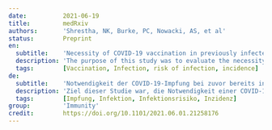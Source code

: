 ```yaml
---
date:          2021-06-19
title:         medRxiv
authors:       'Shrestha, NK, Burke, PC, Nowacki, AS, et al'
status:        Preprint
en:
  subtitle:    'Necessity of COVID-19 vaccination in previously infected individuals'
  description: 'The purpose of this study was to evaluate the necessity of COVID-19 vaccination in persons previously infected with SARS-CoV-2. Employees of the Cleveland Clinic Health System working in Ohio on Dec 16, 2020, the day COVID-19 vaccination was started, were included. Any subject who tested positive for SARS-CoV-2 at least 42 days earlier was considered previously infected. One was considered vaccinated 14 days after receipt of the second dose of a SARS-CoV-2 mRNA vaccine. The cumulative incidence of SARS-CoV-2 infection over the next five months, among previously infected subjects who received the vaccine, was compared with those of previously infected subjects who remained unvaccinated, previously uninfected subjects who received the vaccine, and previously uninfected subjects who remained unvaccinated. Among the 52238 included employees, 1359 (53%) of 2579 previously infected subjects remained unvaccinated, compared with 20804 (42%) of 49659 not previously infected. The cumulative incidence of SARS-CoV-2 infection remained almost zero among previously infected unvaccinated subjects, previously infected subjects who were vaccinated, and previously uninfected subjects who were vaccinated, compared with a steady increase in cumulative incidence among previously uninfected subjects who remained unvaccinated. Not one of the 1359 previously infected subjects who remained unvaccinated had a SARS-CoV-2 infection over the duration of the study. In a Cox proportional hazards regression model, after adjusting for the phase of the epidemic, vaccination was associated with a significantly lower risk of SARS-CoV-2 infection among those not previously infected but not among those previously infected. Individuals who have had SARS-CoV-2 infection are unlikely to benefit from COVID-19 vaccination, and vaccines can be safely prioritized to those who have not been infected before. Cumulative incidence of COVID-19 was examined among 52238 employees in an American healthcare system. COVID-19 did not occur in anyone over the five months of the study among 2579 individuals previously infected with COVID-19, including 1359 who did not take the vaccine.'
  tags:        [Vaccination, Infection, risk of infection, incidence]
de:
  subtitle:    'Notwendigkeit der COVID-19-Impfung bei zuvor bereits infizierten Personen'
  description: 'Ziel dieser Studie war, die Notwendigkeit einer COVID-19-Impfung bei Personen zu bewerten, die zuvor mit SARS-CoV-2 infiziert waren. Eingeschlossen wurden Mitarbeiter des Cleveland Clinic Health System, die am 16. Dezember 2020, dem Tag des Beginns der COVID-19-Impfung, in Ohio arbeiteten. Jede Person, die mindestens 42 Tage zuvor positiv auf SARS-CoV-2 getestet wurde, galt als zuvor infiziert. Als geimpft galt man 14 Tage nach Erhalt der zweiten Dosis eines SARS-CoV-2-mRNA-Impfstoffs. Die kumulative Inzidenz von SARS-CoV-2-Infektionen in den folgenden fünf Monaten wurde bei den zuvor infizierten Personen, die den Impfstoff erhielten, mit der Inzidenz bei den zuvor infizierten Personen, die nicht geimpft wurden, bei den zuvor nicht infizierten Personen, die den Impfstoff erhielten, und bei den zuvor nicht infizierten Personen, die nicht geimpft wurden, verglichen. Von den 52238 eingeschlossenen Arbeitnehmern blieben 1359 (53 %) von 2579 zuvor infizierten Personen ungeimpft, verglichen mit 20804 (42 %) von 49659 nicht zuvor infizierten Personen. Die kumulative Inzidenz der SARS-CoV-2-Infektion blieb bei den zuvor infizierten, nicht geimpften Personen, den zuvor infizierten, geimpften Personen und den zuvor nicht infizierten, geimpften Personen nahezu null, während die kumulative Inzidenz bei den zuvor nicht infizierten, nicht geimpften Personen stetig anstieg. Keiner der 1359 zuvor infizierten Probanden, die nicht geimpft wurden, hatte während der gesamten Studiendauer eine SARS-CoV-2-Infektion. In einem Cox-Proportional-Hazard-Regressionsmodell war die Impfung nach Anpassung an die Phase der Epidemie mit einem signifikant niedrigeren Risiko einer SARS-CoV-2-Infektion bei den nicht zuvor Infizierten, nicht aber bei den zuvor Infizierten verbunden. Es ist unwahrscheinlich, dass Personen, die bereits eine SARS-CoV-2-Infektion durchgemacht haben, von einer COVID-19-Impfung profitieren, und die Impfung kann sicher vorrangig denjenigen verabreicht werden, die zuvor noch nicht infiziert waren. Die kumulative Inzidenz von COVID-19 wurde bei 52238 Mitarbeitern eines amerikanischen Gesundheitssystems untersucht. Bei 2579 zuvor mit COVID-19 infizierten Personen, darunter 1359, die sich nicht geimpft hatten, trat COVID-19 in den fünf Monaten der Studie bei niemandem auf.' 
  tags:        [Impfung, Infektion, Infektionsrisiko, Inzidenz]
group:         'Immunity'
credit:        https://doi.org/10.1101/2021.06.01.21258176
---
```


